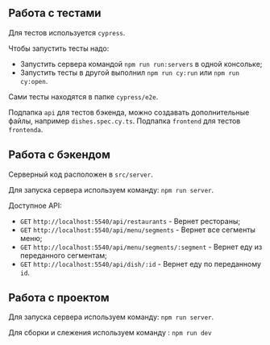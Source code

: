 ## Работа с тестами

Для тестов используется `cypress`.

Чтобы запустить тесты надо:

- Запустить сервера командой `npm run run:servers` в одной консольке;
- Запустить тесты в другой выполнил `npm run cy:run` или `npm run cy:open`.

Сами тесты находятся в папке `cypress/e2e`.

Подпапка `api` для тестов бэкенда, можно создавать дополнительные файлы, например `dishes.spec.cy.ts`. Подпапка `frontend` для тестов `frontenda`.

## Работа с бэкендом

Серверный код расположен в `src/server`.

Для запуска сервера используем команду: `npm run server`.

Доступное API:

- `GET` `http://localhost:5540/api/restaurants` - Вернет рестораны;
- `GET` `http://localhost:5540/api/menu/segments` - Вернет все сегменты меню;
- `GET` `http://localhost:5540/api/menu/segments/:segment` - Вернет еду из переданного сегментам;
- `GET` `http://localhost:5540/api/dish/:id` - Вернет еду по переданному `id`.

## Работа с проектом

Для запуска сервера используем команду: `npm run server`.

Для сборки и слежения используем команду : `npm run dev`